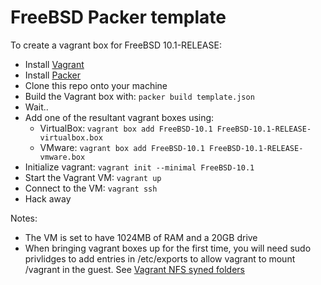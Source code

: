 # FreeBSD Packer template

To create a vagrant box for FreeBSD 10.1-RELEASE:

 * Install [Vagrant](https://www.vagrantup.com)
 * Install [Packer](https://www.packer.io/)
 * Clone this repo onto your machine
 * Build the Vagrant box with: `packer build template.json`
 * Wait..
 * Add one of the resultant vagrant boxes using:
   * VirtualBox: `vagrant box add FreeBSD-10.1 FreeBSD-10.1-RELEASE-virtualbox.box`
   * VMware: `vagrant box add FreeBSD-10.1 FreeBSD-10.1-RELEASE-vmware.box`
 * Initialize vagrant: `vagrant init --minimal FreeBSD-10.1`
 * Start the Vagrant VM: `vagrant up`
 * Connect to the VM: `vagrant ssh`
 * Hack away

Notes:

 * The VM is set to have 1024MB of RAM and a 20GB drive
 * When bringing vagrant boxes up for the first time, you will
   need sudo privlidges to add entries in /etc/exports to allow
   vagrant to mount /vagrant in the guest.  See 
   [Vagrant NFS syned folders](https://docs.vagrantup.com/v2/synced-folders/nfs.html)

